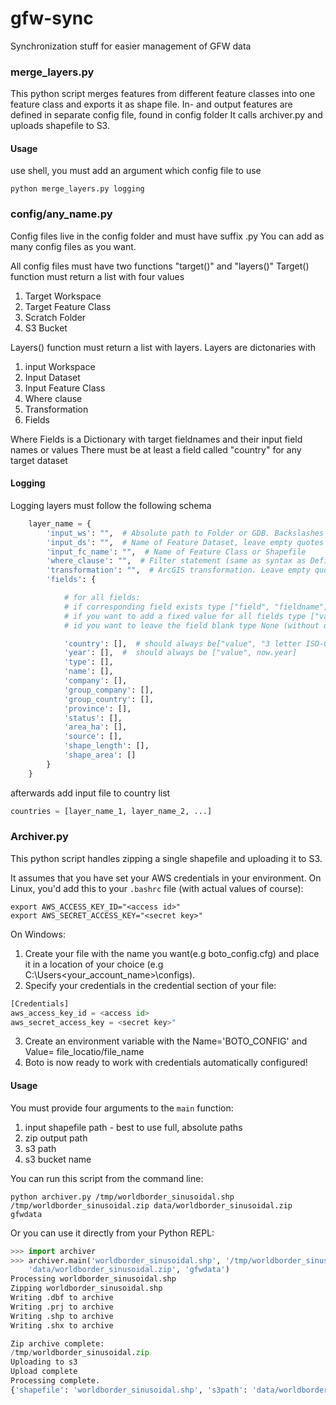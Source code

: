 gfw-sync
========

Synchronization stuff for easier management of GFW data

### merge_layers.py

This python script merges features from different feature classes into one feature class and exports it as shape file.
In- and output features are defined in separate config file, found in config folder
It calls archiver.py and uploads shapefile to S3.


#### Usage

use shell, you must add an argument which config file to use

```shell
python merge_layers.py logging
```



### config/any_name.py

Config files live in the config folder and must have suffix .py
You can add as many config files as you want.

All config files must have two functions "target()" and "layers()"
Target() function must return a list with four values
1) Target Workspace
2) Target Feature Class
3) Scratch Folder
4) S3 Bucket

Layers() function must return a list with layers.
Layers are dictonaries with
1) input Workspace
2) Input Dataset
3) Input Feature Class
4) Where clause
5) Transformation
6) Fields

Where Fields is a Dictionary with target fieldnames and their input field names or values
There must be at least a field called "country" for any target dataset


#### Logging

Logging layers must follow the following schema

```python
    layer_name = {
        'input_ws': "",  # Absolute path to Folder or GDB. Backslashes must be escaped by another backslash (\\)
        'input_ds': "",  # Name of Feature Dataset, leave empty quotes ("") if no Feature Dataset is used
        'input_fc_name': "",  # Name of Feature Class or Shapefile
        'where_clause': "",  # Filter statement (same as syntax as Definition Query in ArcMap. Leave empty quotes ("") if no filter is applied
        'transformation': "",  # ArcGIS transformation. Leave empty quotes ("") or type None (without quotes) if no transformation is needed
        'fields': {

            # for all fields:
            # if corresponding field exists type ["field", "fieldname"], fieldname is case sensitive!
            # if you want to add a fixed value for all fields type ["value", "some text"]
            # id you want to leave the field blank type None (without quotes and squared brackets)

            'country': [],  # should always be["value", "3 letter ISO-Code"],
            'year': [],  #  should always be ["value", now.year]
            'type': [],
            'name': [],
            'company': [],
            'group_company': [],
            'group_country': [],
            'province': [],
            'status': [],
            'area_ha': [],
            'source': [],
            'shape_length': [],
            'shape_area': []
        }
    }
```

afterwards add input file to country list

```python
countries = [layer_name_1, layer_name_2, ...]
```



### Archiver.py

This python script handles zipping a single shapefile and uploading it to S3.

It assumes that you have set your AWS credentials in your environment. On Linux, you'd add this to your `.bashrc` file (with actual values of course):

```shell
export AWS_ACCESS_KEY_ID="<access id>"
export AWS_SECRET_ACCESS_KEY="<secret key>"
```

On Windows:

1. Create your file with the name you want(e.g boto_config.cfg) and place it in a location of your choice (e.g C:\Users\<your_account_name>\configs).
2. Specify your credentials in the credential section of your file:

```python
[Credentials]
aws_access_key_id = <access id>
aws_secret_access_key = <secret key>"
```

3. Create an environment variable with the Name='BOTO_CONFIG' and Value= file_locatio/file_name
4. Boto is now ready to work with credentials automatically configured!


#### Usage

You must provide four arguments to the `main` function:

1. input shapefile path - best to use full, absolute paths
2. zip output path
3. s3 path
4. s3 bucket name

You can run this script from the command line:

```shell
python archiver.py /tmp/worldborder_sinusoidal.shp /tmp/worldborder_sinusoidal.zip data/worldborder_sinusoidal.zip gfwdata
```

Or you can use it directly from your Python REPL:

```python
>>> import archiver
>>> archiver.main('worldborder_sinusoidal.shp', '/tmp/worldborder_sinusoidal.zip',
    'data/worldborder_sinusoidal.zip', 'gfwdata')
Processing worldborder_sinusoidal.shp
Zipping worldborder_sinusoidal.shp
Writing .dbf to archive
Writing .prj to archive
Writing .shp to archive
Writing .shx to archive

Zip archive complete:
/tmp/worldborder_sinusoidal.zip
Uploading to s3
Upload complete
Processing complete.
{'shapefile': 'worldborder_sinusoidal.shp', 's3path': 'data/worldborder_sinusoidal.zip', 'bucket': 'gfwdata', 'zip_path': '/tmp/worldborder_sinusoidal.zip'}
```
